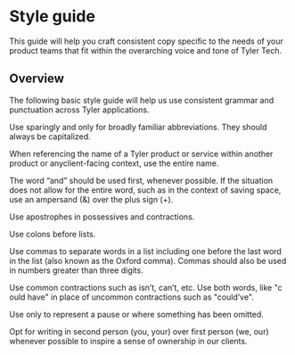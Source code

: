 # Style guide

This guide will help you craft consistent copy specific to the needs of your product teams that fit within the overarching voice and tone of Tyler Tech.

## Overview

The following basic style guide will help us use consistent grammar and punctuation across Tyler applications. 

<ToneDef name="Abbreviations" doValue="&#34;Open Manager Self Service to access information about this employee.&#34;" dontValue="&#34;Open MSS to access information about this employee.&#34;">

Use sparingly and only for broadly familiar abbreviations. They should always be capitalized.

When referencing the name of a Tyler product or service within another product or anyclient-facing context, use the entire name.

</ToneDef>

<ToneDef name="Ampersands (&)" doValue="&#34;Images and attachments&#34;" dontValue="&#34;Income & disbursements&#34;">

The word “and” should be used first, whenever possible. If the situation does not allow for the entire word, such as in the context of saving space, use an ampersand (&) over the plus sign (+).

</ToneDef>

<ToneDef name="Apostrophe (')" doValue="&#34;Can't,&#34; &#34;don't,&#34; &#34;Ross's&#34;" dontValue="&#34;Multiple application's&#34;">

Use apostrophes in possessives and contractions.

</ToneDef>

<ToneDef name="Colons (:)" doValue="&#34;The following reports are ready: Monthly Transactions, Quarterly Payroll, and Annual Budget.&#34;" dontValue="&#34;Reporting queue finished: needs attention.">

Use colons before lists.

</ToneDef>

<ToneDef name="Commas (,)" doValue="&#34;The following reports are ready: Monthly Transactions, Quarterly Payroll, and Annual Budget.&#34;" dontValue="Approve time off requests for Allison Wolf, Jay McCormick and Gavin Pohl.">

Use commas to separate words in a list including one before the last word in the list (also known as the Oxford comma). Commas should also be used in numbers greater than three digits.

</ToneDef>
  
<ToneDef name="Contractions" doValue="&#34;Oops, something isn’t right.&#34;" dontValue="&#34;Could've&#34;">

Use common contractions such as isn’t, can’t, etc. Use both words, like "c​ould have​" in place of uncommon contractions such as "c​ould’ve"​.

</ToneDef>

<ToneDef name="Ellipses (...)" doValue="&#34;Hmm... those keywords didn’t turn up any results. Try your search again.&#34;" dontValue="&#34;The following records need attention: Monthly Transactions, Quarterly Payroll, etc ... &#34;">

Use only to represent a pause or where something has been omitted.

</ToneDef>
  
<ToneDef name="First / second person" doValue="&#34;Use the new feature to..." dontValue="&#34;Our new feature allows you to...&#34;">

Opt for writing in second person (you, your) over first person (we, our) whenever possible to inspire a sense of ownership in our clients.

</ToneDef>
